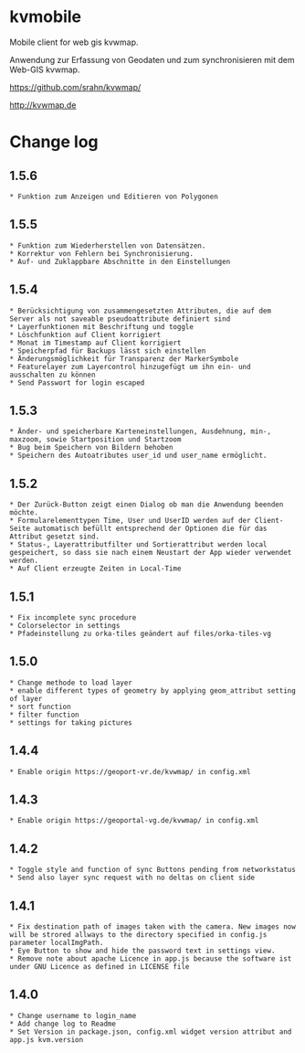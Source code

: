 # kvmobile
Mobile client for web gis kvwmap.

Anwendung zur Erfassung von Geodaten und zum synchronisieren mit dem Web-GIS kvwmap.

https://github.com/srahn/kvwmap/

http://kvwmap.de

# Change log
## 1.5.6
	* Funktion zum Anzeigen und Editieren von Polygonen 
## 1.5.5
	* Funktion zum Wiederherstellen von Datensätzen.
	* Korrektur von Fehlern bei Synchronisierung.
	* Auf- und Zuklappbare Abschnitte in den Einstellungen
## 1.5.4
	* Berücksichtigung von zusammengesetzten Attributen, die auf dem Server als not saveable pseudoattribute definiert sind
	* Layerfunktionen mit Beschriftung und toggle
	* Löschfunktion auf Client korrigiert
	* Monat im Timestamp auf Client korrigiert
	* Speicherpfad für Backups lässt sich einstellen
	* Änderungsmöglichkeit für Transparenz der MarkerSymbole
	* Featurelayer zum Layercontrol hinzugefügt um ihn ein- und ausschalten zu können
	* Send Passwort for login escaped
## 1.5.3
	* Änder- und speicherbare Karteneinstellungen, Ausdehnung, min-, maxzoom, sowie Startposition und Startzoom
	* Bug beim Speichern von Bildern behoben
	* Speichern des Autoatributes user_id und user_name ermöglicht.
## 1.5.2
	* Der Zurück-Button zeigt einen Dialog ob man die Anwendung beenden möchte.
	* Formularelementtypen Time, User und UserID werden auf der Client-Seite automatisch befüllt entsprechend der Optionen die für das Attribut gesetzt sind.
	* Status-, Layerattributfilter und Sortierattribut werden local gespeichert, so dass sie nach einem Neustart der App wieder verwendet werden.
	* Auf Client erzeugte Zeiten in Local-Time
## 1.5.1
	* Fix incomplete sync procedure
	* Colorselector in settings
	* Pfadeinstellung zu orka-tiles geändert auf files/orka-tiles-vg
## 1.5.0
	* Change methode to load layer
	* enable different types of geometry by applying geom_attribut setting of layer
	* sort function
	* filter function
	* settings for taking pictures
## 1.4.4
	* Enable origin https://geoport-vr.de/kvwmap/ in config.xml
## 1.4.3
	* Enable origin https://geoportal-vg.de/kvwmap/ in config.xml
## 1.4.2
	* Toggle style and function of sync Buttons pending from networkstatus
	* Send also layer sync request with no deltas on client side
## 1.4.1
	* Fix destination path of images taken with the camera. New images now will be strored allways to the directory specified in config.js parameter localImgPath.
	* Eye Button to show and hide the password text in settings view.
	* Remove note about apache Licence in app.js because the software ist under GNU Licence as defined in LICENSE file

## 1.4.0
	* Change username to login_name
	* Add change log to Readme
	* Set Version in package.json, config.xml widget version attribut and app.js kvm.version
